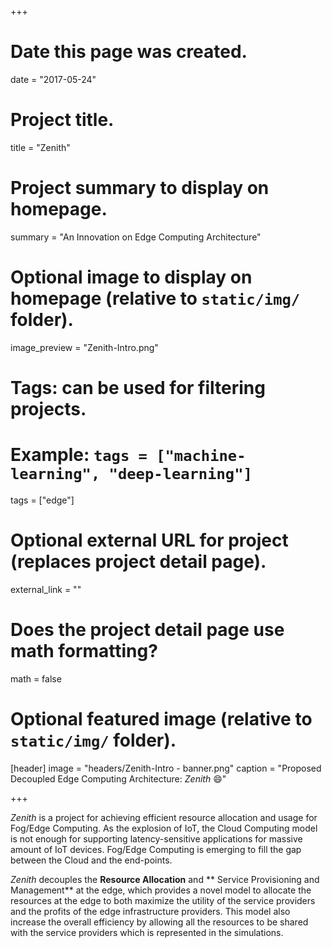 +++
# Date this page was created.
date = "2017-05-24"

# Project title.
title = "Zenith"

# Project summary to display on homepage.
summary = "An Innovation on Edge Computing Architecture"

# Optional image to display on homepage (relative to `static/img/` folder).
image_preview = "Zenith-Intro.png"

# Tags: can be used for filtering projects.
# Example: `tags = ["machine-learning", "deep-learning"]`
tags = ["edge"]

# Optional external URL for project (replaces project detail page).
external_link = ""

# Does the project detail page use math formatting?
math = false

# Optional featured image (relative to `static/img/` folder).
[header]
image = "headers/Zenith-Intro - banner.png"
caption = "Proposed Decoupled Edge Computing Architecture: *Zenith* :smile:"

+++

*Zenith* is a project for achieving efficient resource allocation and usage for Fog/Edge Computing. As the explosion of IoT, the Cloud Computing model is not enough for supporting latency-sensitive applications for massive amount of IoT devices. 
Fog/Edge Computing is emerging to fill the gap between the Cloud and the end-points. 

*Zenith* decouples the **Resource Allocation** and ** Service Provisioning and Management** at the edge, which provides a novel model to allocate the resources at the edge to both maximize the utility of the service providers and the profits of the edge infrastructure providers. This model also increase the overall efficiency by allowing all the resources to be shared with the service providers which is represented in the simulations. 